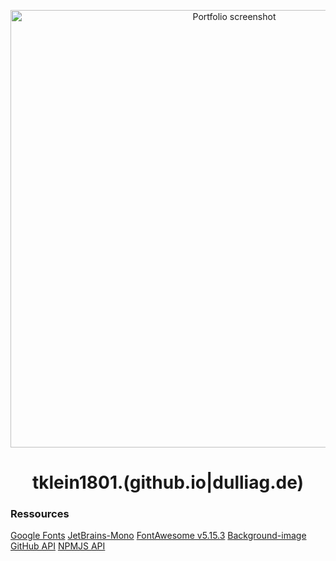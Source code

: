 <p align="center">
  <img src="https://files.dulliag.de/sharex/opera_RbgKQeRgGx.png" alt="Portfolio screenshot" width="700px" height="auto">
</p>

<h1 align="center"><strong>tklein1801.(github.io|dulliag.de)</strong></h1>

### Ressources

[Google Fonts](https://fonts.google.com/)
[JetBrains-Mono](https://www.jetbrains.com/lp/mono/)
[FontAwesome v5.15.3](https://fontawesome.com/)
[Background-image](https://unsplash.com/photos/LKsHwgzyk7c)
[GitHub API](https://api.github.com)
[NPMJS API](https://npmjs.org)
